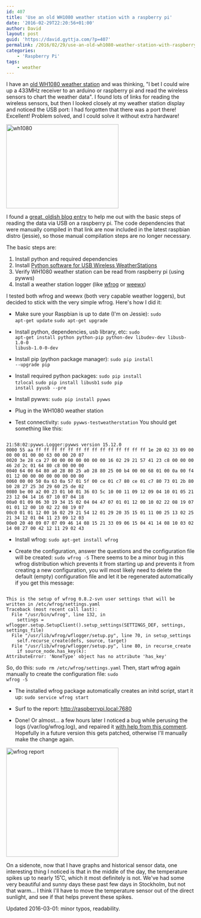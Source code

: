 ```yaml
---
id: 407
title: 'Use an old WH1080 weather station with a raspberry pi'
date: '2016-02-29T22:20:56+01:00'
author: David
layout: post
guid: 'https://david.gyttja.com/?p=407'
permalink: /2016/02/29/use-an-old-wh1080-weather-station-with-raspberry-pi/
categories:
    - 'Raspberry Pi'
tags:
    - weather
---
```


I have an <a href="http://www.clasohlson.com/se/Väderstation-med-pekskärm/Pr363242000" target="_blank">old WH1080 weather station</a> and was thinking, "I bet I could wire up a 433MHz receiver to an arduino or raspberry pi and read the wireless sensors to chart the weather data". I found lots of links for reading the wireless sensors, but then I looked closely at my weather station display and noticed the USB port: I had forgotten that there was a port there! Excellent! Problem solved, and I could solve it without extra hardware!

<a href="https://david.gyttja.com/wp-content/uploads/2016/02/wh1080.jpg" rel="attachment wp-att-414"><img src="https://david.gyttja.com/wp-content/uploads/2016/02/wh1080-300x225.jpg" alt="wh1080" width="300" height="225" class="alignleft size-medium wp-image-414" /></a>

I found a <a href="http://blog.schwabl.net/2013/02/21/wfrog-on-a-raspberry-pi-visualize-wh1080-weather-station/" target="_blank">great, oldish blog entry</a> to help me out with the basic steps of reading the data via USB on a raspberry pi. The code dependencies that were manually compiled in that link are now included in the latest raspbian distro (jessie), so those manual compilation steps are no longer necessary.

The basic steps are:

<ol>
	<li>Install python and required dependencies</li>
	<li>Install <a href="http://pywws.readthedocs.org/en/latest/" target="_blank">Python software for USB Wireless WeatherStations</a></li>
	<li>Verify WH1080 weather station can be read from raspberry pi (using pywws)</li>
	<li>Install a weather station logger (like <a href="https://github.com/wfrog/wfrog" target="_blank">wfrog</a> or <a href="http://www.weewx.com" target="_blank">weewx</a>)</li>
</ol>

<!--more-->

I tested both wfrog and weewx (both very capable weather loggers), but decided to stick with the very simple wfrog. Here's how I did it:

* Make sure your Raspbian is up to date (I'm on Jessie):
<code>sudo apt-get update</code>
<code>sudo apt-get upgrade</code>

* Install python, dependencies, usb library, etc:
<code>sudo apt-get install python python-pip python-dev libudev-dev libusb-1.0-0 libusb-1.0-0-dev</code>

* Install pip (python package manager):
<code>sudo pip install --upgrade pip</code>

* Install required python packages:
<code>sudo pip install tzlocal</code>
<code>sudo pip install libusb1</code>
<code>sudo pip install pyusb --pre</code>

* Install pywws:
<code>sudo pip install pywws</code>

* Plug in the WH1080 weather station

* Test connectivity:
<code>sudo pywws-testweatherstation</code>
You should get something like this:
<code>
21:58:02:pywws.Logger:pywws version 15.12.0
0000 55 aa ff ff ff ff ff ff ff ff ff ff ff ff ff ff 1e 20 02 33 09 00 00 00 01 00 00 63 00 00 20 07
0020 3e 28 ca 27 00 00 00 00 00 00 00 16 02 29 21 57 41 23 c8 00 00 00 46 2d 2c 01 64 80 c8 00 00 00
0040 64 00 64 80 a0 28 80 25 a0 28 80 25 00 b4 00 00 68 01 00 0a 00 f4 01 12 00 00 00 00 00 00 00 00
0060 00 00 50 0a 63 0a 57 01 5f 00 ce 01 c7 80 ce 01 c7 80 73 01 2b 80 b0 28 27 25 3d 29 60 25 de 02
0080 be 00 a2 00 23 01 b0 01 36 03 5c 10 00 11 09 12 09 04 10 01 05 21 23 12 04 14 16 07 10 07 04 18
00a0 01 09 06 30 19 34 15 02 04 04 47 07 01 01 12 00 10 02 22 08 19 07 01 01 12 00 10 02 22 08 19 07
00c0 01 01 12 00 16 02 29 21 54 12 01 29 20 35 15 01 11 00 25 13 02 25 21 34 12 01 04 11 23 09 12 03
00e0 20 40 09 07 07 09 46 14 08 15 21 33 09 06 15 04 41 14 08 10 03 02 14 08 27 00 42 12 11 29 02 43
</code>

* Install wfrog:
<code>sudo apt-get install wfrog</code>

* Create the configuration, answer the questions and the configuration file will be created:
<code>sudo wfrog -S</code>
There seems to be a minor bug in this wfrog distribution which prevents it from starting up and prevents it from creating a new configuration, you will most likely need to delete the default (empty) configuration file and let it be regenerated automatically if you get this message:
<code>
This is the setup of wfrog 0.8.2-svn user settings that will be written in /etc/wfrog/settings.yaml
Traceback (most recent call last):
  File "/usr/bin/wfrog", line 132, in <module>
    settings = wflogger.setup.SetupClient().setup_settings(SETTINGS_DEF, settings, settings_file)
  File "/usr/lib/wfrog/wflogger/setup.py", line 70, in setup_settings
    self.recurse_create(defs, source, target)
  File "/usr/lib/wfrog/wflogger/setup.py", line 80, in recurse_create
    if source_node.has_key(k):
AttributeError: 'NoneType' object has no attribute 'has_key'
</code>

So, do this:
<code>sudo rm /etc/wfrog/settings.yaml</code>
Then, start wfrog again manually to create the configuration file:
<code>sudo wfrog -S</code>

* The installed wfrog package automatically creates an initd script, start it up:
<code>sudo service wfrog start</code>

* Surf to the report: <a href="http://raspberrypi.local:7680" target="_blank">http://raspberrypi.local:7680</a>

* Done! Or almost... a few hours later I noticed a bug while perusing the logs (/var/log/wfrog.log), and repaired it <a href="https://github.com/wfrog/wfrog/issues/106" target="_blank">with help from this comment</a>. Hopefully in a future version this gets patched, otherwise I'll manually make the change again.

<a href="https://david.gyttja.com/wp-content/uploads/2016/02/wfrog.png" rel="attachment wp-att-411"><img src="https://david.gyttja.com/wp-content/uploads/2016/02/wfrog-300x292.png" alt="wfrog report" width="300" height="292" class="alignleft size-medium wp-image-411" /></a>

On a sidenote, now that I have graphs and historical sensor data, one interesting thing I noticed is that in the middle of the day, the temperature spikes up to nearly 15˚C, which it most definitely is not. We've had some very beautiful and sunny days these past few days in Stockholm, but not that warm... I think I'll have to move the temperature sensor out of the direct sunlight, and see if that helps prevent these spikes.

Updated 2016-03-01: minor typos, readability.